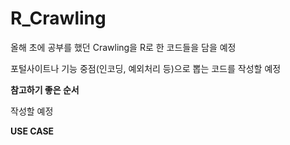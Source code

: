 # R_Crawling

올해 초에 공부를 했던 Crawling을 R로 한 코드들을 담을 예정

포털사이트나 기능 중점(인코딩, 예외처리 등)으로 뽑는 코드를 작성할 예정

**참고하기 좋은 순서** 

작성할 예정

**USE CASE** 
